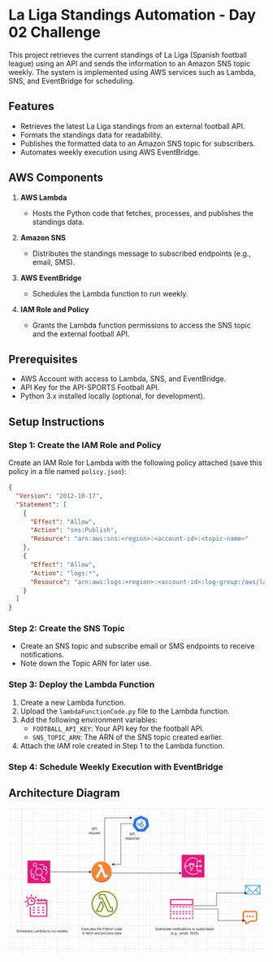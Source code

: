 # La Liga Standings Automation - Day 02 Challenge

This project retrieves the current standings of La Liga (Spanish football league) using an API and sends the information to an Amazon SNS topic weekly. The system is implemented using AWS services such as Lambda, SNS, and EventBridge for scheduling.

## Features

- Retrieves the latest La Liga standings from an external football API.
- Formats the standings data for readability.
- Publishes the formatted data to an Amazon SNS topic for subscribers.
- Automates weekly execution using AWS EventBridge.

## AWS Components

1. **AWS Lambda**
   - Hosts the Python code that fetches, processes, and publishes the standings data.

2. **Amazon SNS**
   - Distributes the standings message to subscribed endpoints (e.g., email, SMS).

3. **AWS EventBridge**
   - Schedules the Lambda function to run weekly.

4. **IAM Role and Policy**
   - Grants the Lambda function permissions to access the SNS topic and the external football API.

## Prerequisites

- AWS Account with access to Lambda, SNS, and EventBridge.
- API Key for the API-SPORTS Football API.
- Python 3.x installed locally (optional, for development).

## Setup Instructions

### Step 1: Create the IAM Role and Policy

Create an IAM Role for Lambda with the following policy attached (save this policy in a file named `policy.json`):

```json
{
  "Version": "2012-10-17",
  "Statement": [
    {
      "Effect": "Allow",
      "Action": "sns:Publish",
      "Resource": "arn:aws:sns:<region>:<account-id>:<topic-name>"
    },
    {
      "Effect": "Allow",
      "Action": "logs:*",
      "Resource": "arn:aws:logs:<region>:<account-id>:log-group:/aws/lambda/*"
    }
  ]
}
```
### Step 2: Create the SNS Topic

- Create an SNS topic and subscribe email or SMS endpoints to receive notifications.
- Note down the Topic ARN for later use.

### Step 3: Deploy the Lambda Function

1. Create a new Lambda function.
2. Upload the `lambdaFunctionCode.py` file to the Lambda function.
3. Add the following environment variables:
   - `FOOTBALL_API_KEY`: Your API key for the football API.
   - `SNS_TOPIC_ARN`: The ARN of the SNS topic created earlier.
4. Attach the IAM role created in Step 1 to the Lambda function.

### Step 4: Schedule Weekly Execution with EventBridge




## Architecture Diagram

![Architecture Diagram](../architecture_diagram.png)


